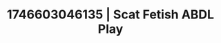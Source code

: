 ---
categories:
- AI-generated
- Glowing skin
- Sultry laughter
- Erotic voice acting
- Pierced & proud
- Erotic gaze
- ASMR
- Cosplay
image: /assets/images/1746603046135.jpg
layout: post
seo:
  description: Featured content with sensual Scat Fetish, ABDL Play. HD images available.
  keywords: Scat Fetish, ABDL Play
  og_image: /assets/images/1746603046135.jpg
  schema_type: VisualArtwork
tags:
- ABDL Play
- Scat Fetish
- '#1746603046135'
title: 1746603046135 | Scat Fetish ABDL Play
---